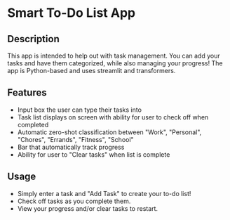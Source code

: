 # Smart To-Do List App

## Description
This app is intended to help out with task management. You can add your tasks and have them categorized, while also managing your progress! The app is Python-based and uses streamlit and transformers.

## Features
* Input box the user can type their tasks into
* Task list displays on screen with ability for user to check off when completed
* Automatic zero-shot classification between "Work", "Personal", "Chores", "Errands", "Fitness", "School"
* Bar that automatically track progress
* Ability for user to "Clear tasks" when list is complete

## Usage
* Simply enter a task and "Add Task" to create your to-do list! 
* Check off tasks as you complete them.
* View your progress and/or clear tasks to restart.